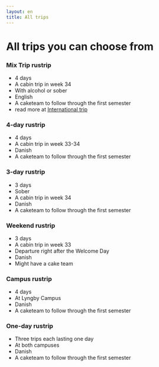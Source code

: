 ```yaml
---
layout: en
title: All trips
---
```


<h1>All trips you can choose from</h1>

<div class="box">
    <h3 class="SGh3">Mix Trip rustrip</h3>
    <ul class="df">
    <li>4 days</li>
    <li>A cabin trip in week 34</li>
    <li>With alcohol or sober</li>
    <li>English</li>
    <li>A caketeam to follow through the first semester</li>
    <li>read more at <a href="./internationale-ture.html"> <u> International trip </u> </a> </li>
    </ul>
</div>

<div class="box">
    <h3 class="SGh3">4-day rustrip</h3>
    <ul class="df">
    <li>4 days</li>
    <li>A cabin trip in week 33-34</li>
    <li>Danish</li>
    <li>A caketeam to follow through the first semester</li>
    </ul>
</div>

<div class="box">
    <h3 class="SGh3">3-day rustrip</h3>
    <ul class="df">
    <li>3 days</li>
    <li>Sober</li>
    <li>A cabin trip in week 34</li>
    <li>Danish</li>
    <li>A caketeam to follow through the first semester</li>
    </ul>
</div>

<div class="box">
    <h3 class="SGh3">Weekend rustrip</h3>
    <ul class="df">
    <li>3 days</li>
    <li>A cabin trip in week 33</li>
    <li>Departure right after the Welcome Day</li>
    <li>Danish</li>
    <li>Might have a cake team</li>
    </ul>
</div>

<div class="box">
    <h3 class="SGh3">Campus rustrip</h3>
    <ul class="df">
    <li>4 days</li>
    <li>At Lyngby Campus</li>
    <li>Danish</li>
    <li>A caketeam to follow through the first semester</li>
    </ul>
</div>


<div class="box">
    <h3 class="SGh3">One-day rustrip</h3>
    <ul class="df">
    <li>Three trips each lasting one day</li>
    <li>At both campuses</li>
    <li>Danish</li>
    <li>A caketeam to follow through the first semester</li>
    </ul>
</div>








<!---
<div class="box">
    <h3 class="SGh3">4-day trip</h3>
    <ul class="df">
    <li>21 trips in total</li>
    <li>4 days</li>
    <li>Cabin Trip in the end of August</li>
    <li>Danish</li>
    <li>A caketeam to follow through the first semester</li>
    </ul>
</div>
    
<div class="box">
    <h3 class="SGh3">Mix Trip rustrip</h3>
    <ul class="df">
    <li>4 trips in total</li>
        <ul class="notdf">
            <li>3 with alcohol</li>
            <li>1 without</li>
        </ul>
    <li>4 days</li>
    <li>Cabin Trip in the end of August</li>
    <li>English</li>
    <li>A caketeam to follow through the first semester</li>
    </ul>
</div>

<div class="box">
    <h3 class="SGh3">Weekend rustrip</h3>
    <ul class="df">
    <li>3 trips in total</li>
        <ul class="notdf">
            <li>2 with alcohol</li>
            <li>1 without</li>
        </ul>
    <li>3 days</li>
    <li>Cabin Trip in the end of August</li>
    <li>Danish</li>
    <li>No caketeam</li>
    </ul>
</div>

<div class="box">
    <h3 class="SGh3">Campus rustrip</h3>
    <ul class="df">
    <li>2 trips in total</li>
    <li>4 days</li>
    <li>At campus</li>
    <li>Danish</li>
    <li>A caketeam to follow through the first semester</li>
    </ul>
</div>

<div class="box">
    <h3 class="SGh3">Oneday rustrip</h3>
    <ul class="df">
    <li>2 trips in total</li>
    <li>1 day</li>
    <li>At campus - Both Ballerup and Lyngby</li>
    <li>English</li>
    <li>A caketeam to follow through the first semester</li>
    </ul>
</div>

--->



